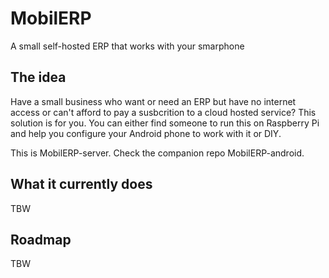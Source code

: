 # MobilERP

A small self-hosted ERP that works with your smarphone

## The idea

Have a small business who want or need an ERP but have no internet access or can't afford to pay a susbcrition to a cloud hosted service? This solution is for you.
You can either find someone to run this on Raspberry Pi and help you configure your Android phone to work with it or DIY.

This is MobilERP-server. Check the companion repo MobilERP-android.

## What it currently does

TBW

## Roadmap

TBW